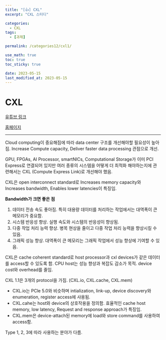 ```yaml
---
title: "[👍] CXL"
excerpt: "CXL 스터디"

categories:
  - CXL
tags:
  - [과제]

permalink: /categories12/cxl1/

use_math: true
toc: true
toc_sticky: true

date: 2023-05-15
last_modified_at: 2023-05-15
---
```


# CXL

[유튜브 링크](https://www.youtube.com/@CXLConsortium)

[홈페이지](https://www.computeexpresslink.org/resource-library)

---

Cloud computing이 중요해짐에 따라 data center 구조를 개선해야할 필요성이 높아짐. Increase Compute capacity, Deliver faster data processing 관점으로 개선.

GPU, FPGAs, AI Processor, smartNICs, Computational Storage가 이미 PCI Express로 연결되어 있지만 여러 종류의 시스템을 어떻게 더 최적화 해야하는지에 관련해서는 CXL (Compute Express Link)로 개선해야 했음.

CXL은 open interconnect standard로 Increases memory capacity와 Increases bandwidth, Enables lower latencies이 특징임.

**Bandwidth가 크면 좋은 점**

1. 데이터 전송 속도 좋아짐. 특히 대용량 데이터를 처리하는 작업에서는 대역폭이 큰 메모리가 중요함.
2. 시스템 반응성 향상. 실행 속도와 시스템의 반응성이 향상됨.
3. 다중 작업 처리 능력 향상. 병목 현상을 줄이고 다중 작업 처리 능력을 향상시킬 수 있음.
4. 그래픽 성능 향상. 대역폭이 큰 메모리는 그래픽 작업에서 성능 향상에 기여할 수 있음.

CXL은 cache coherent standard로 host processor과 cxl devices가 같은 데이터를 access할 수 있도록 함. CPU host는 성능 향상과 복잡도 감소가 목적. device cost와 overhead를 줄임. 

CXL 1.1은 3개의 protocol을 가짐. (CXL.io, CXL.cache, CXL.mem)
- CXL.io는 PCle 5.0와 비슷하며 intialization, link-up, device discovery와 enumeration, register access에 사용됨.
- CXL.cahe는 host와 device의 상호작용을 정의함. 효율적인 cache host memory, low latency, Request and response approach가 특징임.
- CXL.mem은 device-attach된 memory에 load와 store command를 사용하여 access함.

Type 1, 2, 3에 따라 사용하는 분야가 다름.

